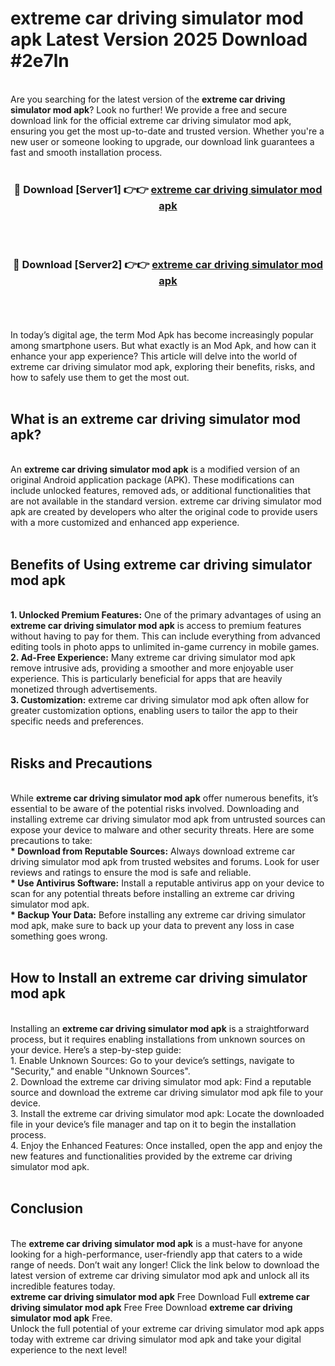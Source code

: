 # extreme car driving simulator mod apk Latest Version 2025 Download #2e7ln<br>
<br>
Are you searching for the latest version of the <strong>extreme car driving simulator mod apk</strong>? Look no further! We provide a free and secure download link for the official extreme car driving simulator mod apk, ensuring you get the most up-to-date and trusted version. Whether you're a new user or someone looking to upgrade, our download link guarantees a fast and smooth installation process.
<br>
<br>
<div align="center">
<h3>🔴 Download [Server1] 👉👉 <a href="https://modyolo.store/extreme_car_driving_simulator_mod_apk">extreme car driving simulator mod apk</a></h3><br>
<br>
<h3>🔴 Download [Server2] 👉👉 <a href="https://modyolo.store/=extreme_car_driving_simulator_mod_apk">extreme car driving simulator mod apk</a></h3><br>
</div>
<br>
<br>
In today’s digital age, the term Mod Apk has become increasingly popular among smartphone users. But what exactly is an Mod Apk, and how can it enhance your app experience? This article will delve into the world of extreme car driving simulator mod apk, exploring their benefits, risks, and how to safely use them to get the most out.
<br>
<br>
<h2>What is an extreme car driving simulator mod apk?</h2>
<br>
An <strong>extreme car driving simulator mod apk</strong> is a modified version of an original Android application package (APK). These modifications can include unlocked features, removed ads, or additional functionalities that are not available in the standard version. extreme car driving simulator mod apk are created by developers who alter the original code to provide users with a more customized and enhanced app experience.
<br>
<br>
<h2>Benefits of Using extreme car driving simulator mod apk</h2>
<br>
<strong> 1. Unlocked Premium Features:</strong> One of the primary advantages of using an <strong>extreme car driving simulator mod apk</strong> is access to premium features without having to pay for them. This can include everything from advanced editing tools in photo apps to unlimited in-game currency in mobile games.
<br>
<strong> 2. Ad-Free Experience:</strong> Many extreme car driving simulator mod apk remove intrusive ads, providing a smoother and more enjoyable user experience. This is particularly beneficial for apps that are heavily monetized through advertisements.
<br>
<strong> 3. Customization:</strong> extreme car driving simulator mod apk often allow for greater customization options, enabling users to tailor the app to their specific needs and preferences.
<br>
<br>
<h2>Risks and Precautions</h2>
<br>
While <strong>extreme car driving simulator mod apk</strong> offer numerous benefits, it’s essential to be aware of the potential risks involved. Downloading and installing extreme car driving simulator mod apk from untrusted sources can expose your device to malware and other security threats. Here are some precautions to take:
<br>
<strong> * Download from Reputable Sources:</strong> Always download extreme car driving simulator mod apk from trusted websites and forums. Look for user reviews and ratings to ensure the mod is safe and reliable.
<br>
<strong> * Use Antivirus Software:</strong> Install a reputable antivirus app on your device to scan for any potential threats before installing an extreme car driving simulator mod apk.
<br>
<strong> * Backup Your Data:</strong> Before installing any extreme car driving simulator mod apk, make sure to back up your data to prevent any loss in case something goes wrong.
<br>
<br>
<h2>How to Install an extreme car driving simulator mod apk</h2>
<br>
Installing an <strong>extreme car driving simulator mod apk</strong> is a straightforward process, but it requires enabling installations from unknown sources on your device. Here’s a step-by-step guide:
<br>
 1. Enable Unknown Sources: Go to your device’s settings, navigate to "Security," and enable "Unknown Sources".
<br>
 2. Download the extreme car driving simulator mod apk: Find a reputable source and download the extreme car driving simulator mod apk file to your device.
<br>
 3. Install the extreme car driving simulator mod apk: Locate the downloaded file in your device’s file manager and tap on it to begin the installation process.
<br>
 4. Enjoy the Enhanced Features: Once installed, open the app and enjoy the new features and functionalities provided by the extreme car driving simulator mod apk.
<br>
<br>
<h2><strong>Conclusion</strong></h2>
<br>
The <strong>extreme car driving simulator mod apk</strong> is a must-have for anyone looking for a high-performance, user-friendly app that caters to a wide range of needs. Don’t wait any longer! Click the link below to download the latest version of extreme car driving simulator mod apk and unlock all its incredible features today.
<br>
<strong>extreme car driving simulator mod apk</strong> Free Download Full <strong>extreme car driving simulator mod apk</strong> Free Free Download <strong>extreme car driving simulator mod apk</strong> Free.
<br>
Unlock the full potential of your extreme car driving simulator mod apk apps today with extreme car driving simulator mod apk and take your digital experience to the next level!

